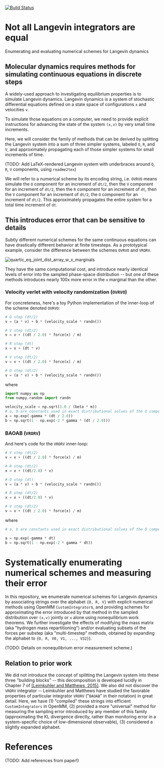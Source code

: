 [![Build Status](https://travis-ci.org/choderalab/integrator-benchmark.svg?branch=master)](https://travis-ci.org/choderalab/integrator-benchmark?branch=master)


# Not all Langevin integrators are equal

Enumerating and evaluating numerical schemes for Langevin dynamics

## Molecular dynamics requires methods for simulating continuous equations in discrete steps
A widely-used approach to investigating equilibrium properties is to simulate Langevin dynamics.
Langevin dynamics is a system of stochastic differential equations defined on a state space of configurations `x` and velocities `v`.

To simulate those equations on a computer, we need to provide explicit instructions for advancing the state of the system `(x,v)` by very small time increments.

Here, we will consider the family of methods that can be derived by splitting the Langevin system into a sum of three simpler systems, labeled `O`, `R`, and `V`, and approximately propagating each of those simpler systems for small increments of time.

(TODO: Add LaTeX-rendered Langevin system with underbraces around `O`, `R`, `V` components, using `readme2tex`)

We will refer to a numerical scheme by its encoding string, i.e. `OVRVO` means simulate the `O` component for an increment of `dt/2`, then the `V` component for an increment of `dt/2`, then the `R` component for an increment of `dt`, then the `V` component for an increment of `dt/2`, the `O` component for an increment of `dt/2`. This approximately propagates the entire system for a total time increment of `dt`.

## This introduces error that can be sensitive to details
Subtly different numerical schemes for the same continuous equations can have drastically different behavior at finite timesteps.
As a prototypical example, consider the difference between the schemes `OVRVO` and `VRORV`.

![quartic_eq_joint_dist_array_w_x_marginals](https://cloud.githubusercontent.com/assets/5759036/25289560/147862fa-2698-11e7-8f95-9b463953f2de.jpg)

They have the same computational cost, and introduce nearly identical levels of error into the sampled phase-space distribution -- but one of these methods introduces nearly 100x more error in the `x` marginal than the other.

### Velocity verlet with velocity randomization (`OVRVO`)
For concreteness, here's a toy Python implementation of the inner-loop of the scheme denoted `OVRVO`:
```python
# O step (dt/2)
v = (a * v) + b * (velocity_scale * randn())

# V step (dt/2)
v = v + ((dt / 2.0) * force(x) / m)

# R step (dt)
x = x + (dt * v)

# V step (dt/2)
v = v + ((dt / 2.0) * force(x) / m)

# O step (dt/2)
v = (a * v) + b * (velocity_scale * randn())
```

where
```python
import numpy as np
from numpy.random import randn

velocity_scale = np.sqrt(1.0 / (beta * m))
# a, b are constants used in exact distributional solves of the O component for (dt/2)
a = np.exp(-gamma * (dt / 2.0))
b = np.sqrt(1 - np.exp(-2 * gamma * (dt / 2.0)))
```


### BAOAB (`VRORV`)
And here's code for the `VRORV` inner-loop:
```python
# V step (dt/2)
v = v + ((dt / 2.0) * force(x) / m)

# R step (dt/2)
x = x + ((dt/2.0) * v)

# O step (dt)
v = (a * v) + b * (velocity_scale * randn())

# R step (dt/2)
x = x + ((dt/2.0) * v)

# V step (dt/2)
v = v + ((dt / 2.0) * force(x) / m)
```

where
```python
# a, b are constants used in exact distributional solves of the O component for dt

a = np.exp(-gamma * dt)
b = np.sqrt(1 - np.exp(-2 * gamma * dt))
```

# Systematically enumerating numerical schemes and measuring their error
In this repository, we enumerate numerical schemes for Langevin dynamics by associating strings over the alphabet `{O, R, V}` with explicit numerical methods using OpenMM `CustomIntegrator`s, and providing schemes for approximating the error introduced by that method in the sampled distribution over `(x,v)` jointly or `x` alone using nonequilibrium work theorems.
We further investigate the effects of modifying the mass matrix (aka "hydrogen mass repartitioning") and/or evaluating subsets of the forces per substep (aka "multi-timestep" methods, obtained by expanding the alphabet to `{O, R, V0, V1, ..., V32}`).

(TODO: Details on nonequilibrium error measurement scheme.)

## Relation to prior work
We did not introduce the concept of splitting the Langevin system into these three "building blocks" -- this decomposition is developed lucidly in Chapter 7 of [[Leimkuhler and Matthews, 2015]](http://www.springer.com/us/book/9783319163741). We also did not discover the `VRORV` integrator -- Leimkuhler and Matthews have studied the favorable properties of particular integrator `VRORV` ("`BAOAB`" in their notation) in great detail.
Here, we have (1) "compiled" these strings into efficient `CustomIntegrators` in OpenMM, (2) provided a more "universal" method for measuring the sampling error introduced by any member of this family (approximating the KL divergence directly, rather than monitoring error in a system-specific choice of low-dimensional observable), (3) considered a slightly expanded alphabet.

# References
(TODO: Add references from paper!)